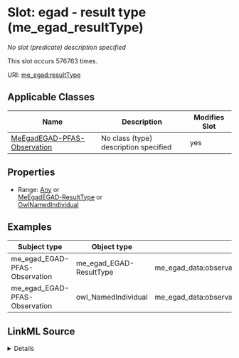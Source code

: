 

# Slot: egad - result type (me_egad_resultType)


_No slot (predicate) description specified_






This slot occurs 576763 times.


URI: [me_egad:resultType](http://sawgraph.spatialai.org/v1/me-egad#resultType)



<!-- no inheritance hierarchy -->





## Applicable Classes

| Name | Description | Modifies Slot |
| --- | --- | --- |
| [MeEgadEGAD-PFAS-Observation](../classes/MeEgadEGAD-PFAS-Observation.md) | No class (type) description specified |  yes  |







## Properties

* Range: [Any](../classes/Any.md)&nbsp;or&nbsp;<br />[MeEgadEGAD-ResultType](../classes/MeEgadEGAD-ResultType.md)&nbsp;or&nbsp;<br />[OwlNamedIndividual](../classes/OwlNamedIndividual.md)






## Examples

| Subject type | Object type | Example subject | Example object | Occurrences |
| --- | --- | --- | --- | --- |
| me_egad_EGAD-PFAS-Observation | me_egad_EGAD-ResultType | me_egad_data:observation.AAL210144001R.20210112.1763231 | me_egad_data:resultType.TRG | 576763 |
| me_egad_EGAD-PFAS-Observation | owl_NamedIndividual | me_egad_data:observation.AAL210144001R.20210112.1763231 | me_egad_data:resultType.TRG | 576763 |




## LinkML Source

<details>

```yaml
name: me_egad_resultType
annotations:
  count:
    tag: count
    value: 576763
description: No slot (predicate) description specified
title: egad - result type
examples:
- object:
    example_object: me_egad_data:resultType.TRG
    example_object_type: me_egad_EGAD-ResultType
    example_predicate: me_egad:resultType
    example_subject: me_egad_data:observation.AAL210144001R.20210112.1763231
    example_subject_type: me_egad_EGAD-PFAS-Observation
- object:
    example_object: me_egad_data:resultType.TRG
    example_object_type: owl_NamedIndividual
    example_predicate: me_egad:resultType
    example_subject: me_egad_data:observation.AAL210144001R.20210112.1763231
    example_subject_type: me_egad_EGAD-PFAS-Observation
from_schema: sawgraph-kg
rank: 1000
slot_uri: me_egad:resultType
alias: me_egad_resultType
domain_of:
- me_egad_EGAD-PFAS-Observation
subproperty_of: coso_observationAnnotation
range: Any
any_of:
- range: me_egad_EGAD-ResultType
- range: owl_NamedIndividual

```
</details>
